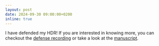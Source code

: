 ```yaml
---
layout: post
date: 2024-09-30 09:00:00+0200
inline: true
---
```


I have defended my HDR! If you are interested in knowing more, you can checkout the [defense recording](https://youtube.com/live/NkhqNI0xsTg) or take a look at the [manuscript](https://fbronzino.com/assets/pdf/hdr_bronzino.pdf).